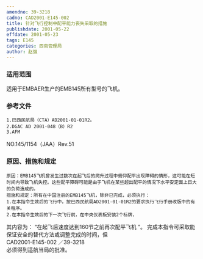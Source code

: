 ```yaml
---
amendno: 39-3218  
cadno: CAD2001-E145-002  
title: 针对飞行控制中配平能力丧失采取的措施  
publishdate: 2001-05-22  
effdate: 2001-05-23  
tags: E145  
categories: 西南管理局  
author: 赵强  
---
```

  
### 适用范围  
适用于EMBAER生产的EMB145所有型号的飞机。  
  
<!--more-->  
### 参考文件  
    1.巴西民航局（CTA）AD2001-01-01R2。  
    2.DGAC AD 2001-048（B）R2  
    3.AFM  
NO.145/1154（JAA）Rev.51  
  
### 原因、措施和规定  
    原因：EMB145飞机曾发生过数次在起飞后的爬升过程中俯仰配平出现障碍的情形，这可能在短时间内导致飞机失控。这些配平障碍可能是由于飞机在某些超出配平的情况下水平安定面上巨大的负荷造成的。  
    措施和规定：所有在中国注册的EMB145飞机，除非已完成，必须执行：  
    1.在本指令生效后的飞行中，按巴西民航局AD2001-01-01R2的要求执行飞行手册改版中的有关程序。  
    2.在本指令生效后的下一次飞行前，在中央仪表板安装2个标牌，  
其内容为： “在起飞后速度达到160节之前再次配平飞机 ”。     完成本指令可采取能保证安全的替代方法或调整完成的时间，但  
  CAD2001-E145-002    ／39-3218  
必须得到适航当局的批准。  
